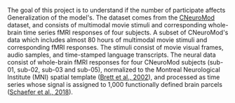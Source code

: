 The goal of this project is to understand if the number of participate affects Generalization of the model's. The dataset comes from the [CNeuroMod](https://www.cneuromod.ca/) dataset, and consists of multimodal movie stimuli and corresponding whole-brain time series fMRI responses of four subjects. A subset of CNeuroMod's data which includes almost 80 hours of multimodal movie stimuli and corresponding fMRI responses. The stimuli consist of movie visual frames, audio samples, and time-stamped language transcripts. The neural data consist of whole-brain fMRI responses for four CNeuroMod subjects (sub-01, sub-02, sub-03 and sub-05), normalized to the Montreal Neurological Institute (MNI) spatial template ([Brett et al., 2002](https://doi.org/10.1038/nrn756)), and processed as time series whose signal is assigned to 1,000 functionally defined brain parcels ([Schaefer et al., 2018](https://doi.org/10.1093/cercor/bhx179)).
